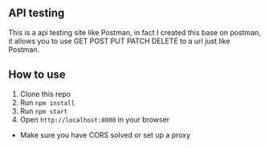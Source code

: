## API testing
This is a api testing site like Postman, in fact I created this base on postman, it allows you to use GET POST PUT PATCH DELETE to a url just like Postman.

## How to use
1. Clone this repo
2. Run `npm install`
3. Run `npm start`
4. Open `http://localhost:8000` in your browser
- Make sure you have CORS solved or set up a proxy

